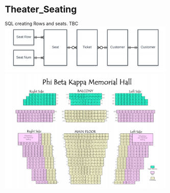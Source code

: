 # Theater_Seating
SQL creating Rows and seats. TBC
![alt text](https://raw.githubusercontent.com/TyreKing/Theater_Seating/master/erd/ERD.png)
![alt text](https://raw.githubusercontent.com/TyreKing/Theater_Seating/master/erd/seating_chart.png)
